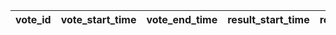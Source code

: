 |vote_id|vote_start_time|vote_end_time|result_start_time|result_end_time|start_story_id|result_story_id|
| --- | --- | --- | --- | --- | --- | --- |